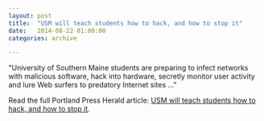```yaml
---
layout: post
title:  "USM will teach students how to hack, and how to stop it"
date:   2014-08-22 01:00:00
categories: archive

---
```


<p class="italic">"University of Southern Maine students are preparing to infect networks with malicious software, hack into hardware, secretly monitor user activity and lure Web surfers to predatory Internet sites ..."</p>

<p>Read the full Portland Press Herald article: <a href="http://www.pressherald.com/2014/08/22/usm-will-teach-students-how-to-hack-and-how-to-stop-it/">USM will teach students how to hack, and how to stop it</a>.</p>
